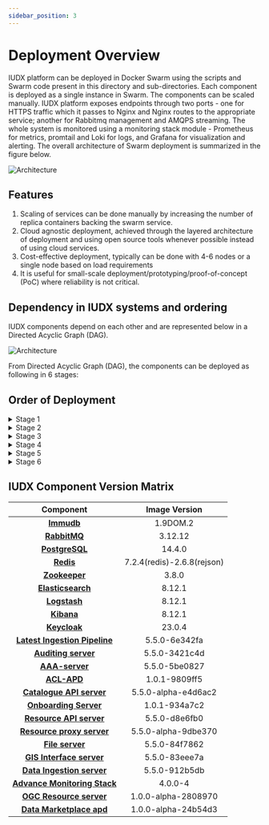 ```yaml
---
sidebar_position: 3
---
```


# Deployment Overview

IUDX platform can be deployed in Docker Swarm using the scripts and Swarm code present in this directory and sub-directories. Each component is deployed as a single instance in Swarm. The components can be scaled manually. IUDX platform exposes endpoints through two ports - one for HTTPS traffic which it passes to Nginx and Nginx routes to the appropriate service; another for Rabbitmq management and AMQPS streaming. The whole system is monitored using a monitoring stack module - Prometheus for metrics, promtail and Loki for logs, and Grafana for visualization and alerting. The overall architecture of Swarm deployment is summarized in the figure below.

<div class="img_background">
<div style={{textAlign: 'center'}}>

![Architecture](https://docs.assets.dataforpublicgood.org.in/IUDX-resources/Deloyment-Overview-Docker.png)<br/>
</div></div>

## Features

1. Scaling of services can be done manually by increasing the number of replica containers backing the swarm service.
2. Cloud agnostic deployment, achieved through the layered architecture of deployment and using open source tools whenever possible instead of using cloud services.
3. Cost-effective deployment, typically can be done with 4-6 nodes or a single node based on load requirements
4. It is useful for small-scale deployment/prototyping/proof-of-concept (PoC) where reliability is not critical.

## Dependency in IUDX systems and ordering

IUDX components depend on each other and are represented below in a Directed Acyclic Graph (DAG).

<div class="img_background">
<div style={{textAlign: 'center'}}>

![Architecture](https://docs.assets.dataforpublicgood.org.in/IUDX-resources/IUDX-Dependency-Graph.png)<br/>
</div></div>

From Directed Acyclic Graph (DAG), the components can be deployed as following in 6 stages:

## Order of Deployment
   
<details>

<summary>Stage 1</summary>
1. Immudb<br/>
2. Rabbitmq<br/>
3. Postgresql<br/>
4. Redis<br/>
5. Zookeeper<br/>
6. Elasticsearch (Deploy ELK together)<br/>
</details>

<details>
<summary>Stage 2</summary>
    1. Logstash<br/>
    2. Kibana<br/>
    3. Keycloak<br/>
    4. Latest Ingestion Pipeline<br/>
    5. Auditing Server<br/>
</details>

   <details> 
<summary>Stage 3</summary>
    1. AAA Server
   </details>

<details>
<summary>Stage 4</summary>
    1. Catalogue Server
</details>


<details>
<summary>Stage 5</summary>
    1. Resource Server<br/>
    2. Resource Server Proxy<br/>
    3. File Server<br/>
    4. Data Ingestion Server<br/>
</details>

<details>
<summary>Stage 6</summary>
    1. Advance Monitoring Stack
</details>

## IUDX Component Version Matrix


| Component                 | Image Version  |
|:---------------------------:|:----------------:|
| **[Immudb](./IUDX%20Component%20Installation/Immudb.md)**                    | 1.9DOM.2          |
| **[RabbitMQ](./IUDX%20Component%20Installation/RabbitMQ.md)**                  | 3.12.12        |
| **[PostgreSQL](./IUDX%20Component%20Installation/PostgreSQL.md)**                | 14.4.0         |
| **[Redis](./IUDX%20Component%20Installation/Redis.md)**                     | 7.2.4(redis)-2.6.8(rejson) |
| **[Zookeeper](./IUDX%20Component%20Installation/Zookeeper.md)**                 | 3.8.0          |
| **[Elasticsearch](./IUDX%20Component%20Installation/ELK%20Stack.md)**             | 8.12.1          |
| **[Logstash](./IUDX%20Component%20Installation/ELK%20Stack.md)**                  | 8.12.1          |
| **[Kibana](./IUDX%20Component%20Installation/ELK%20Stack.md)**                    | 8.12.1          |
| **[Keycloak](./IUDX%20Component%20Installation/Keycloak.md)**|23.0.4|
| **[Latest Ingestion Pipeline](./IUDX%20Component%20Installation/Latest%20Ingestion%20Pipeline.md)** | 5.5.0-6e342fa  |
| **[Auditing server](./IUDX%20Component%20Installation/Auditing%20Server.md)**           | 5.5.0-3421c4d  |
| **[AAA-server](./IUDX%20Component%20Installation/AAA%20Server.md)**                | 5.5.0-5be0827  |
| **[ACL-APD](./IUDX%20Component%20Installation/ACL-APD.md)** | 1.0.1-9809ff5 |
| **[Catalogue API server](./IUDX%20Component%20Installation/Catalogue%20Server.md)**      | 5.5.0-alpha-e4d6ac2  |
| **[Onboarding Server](./IUDX%20Component%20Installation/Onboarding%20Server.md)** | 1.0.1-934a7c2 |
| **[Resource API server](./IUDX%20Component%20Installation/Resource%20Server.md)**       | 5.5.0-d8e6fb0  |
| **[Resource proxy server](./IUDX%20Component%20Installation/Resource%20Server%20Proxy.md)** | 5.5.0-alpha-9dbe370 |
| **[File server](./IUDX%20Component%20Installation/File%20Server.md)**               | 5.5.0-84f7862 |
| **[GIS Interface server](./IUDX%20Component%20Installation/GIS%20Interface%20server.md)** | 5.5.0-83eee7a |
| **[Data Ingestion server](./IUDX%20Component%20Installation/Data%20Ingestion%20Server.md)**     | 5.5.0-912b5db  |
| **[Advance Monitoring Stack](./IUDX%20Component%20Installation/Advance%20Monitoring%20Stack.md)**   | 4.0.0-4        |
| **[OGC Resource server](./IUDX%20Component%20Installation/OGC%20Resource%20Server.md)** | 1.0.0-alpha-2808970 |
| **[Data Marketplace apd](./IUDX%20Component%20Installation/Data%20Marketplace%20apd.md)** | 1.0.0-alpha-24b54d3 |
        